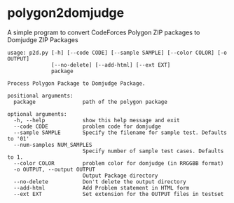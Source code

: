 # polygon2domjudge
A simple program to convert CodeForces Polygon ZIP packages to Domjudge ZIP Packages

    usage: p2d.py [-h] [--code CODE] [--sample SAMPLE] [--color COLOR] [-o OUTPUT]
                  [--no-delete] [--add-html] [--ext EXT]
                  package
    
    Process Polygon Package to Domjudge Package.
    
    positional arguments:
      package               path of the polygon package
    
    optional arguments:
      -h, --help            show this help message and exit
      --code CODE           problem code for domjudge
      --sample SAMPLE       Specify the filename for sample test. Defaults to '01'
	  --num-samples NUM_SAMPLES
							Specify number of sample test cases. Defaults to 1.
      --color COLOR         problem color for domjudge (in RRGGBB format)
      -o OUTPUT, --output OUTPUT
                            Output Package directory
      --no-delete           Don't delete the output directory
      --add-html            Add Problem statement in HTML form
      --ext EXT             Set extension for the OUTPUT files in testset
    
